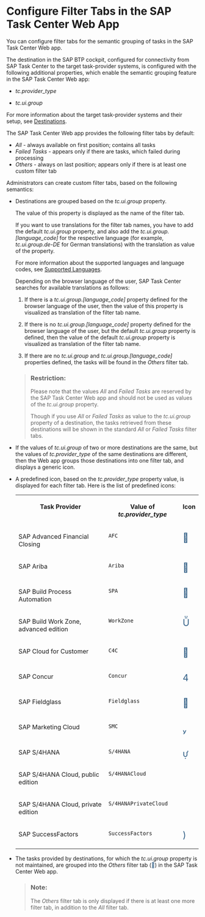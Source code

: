 <!-- loio53157da9e7ed498ea6b30298bf7d5213 -->

<link rel="stylesheet" type="text/css" href="../css/sap-icons.css"/>

# Configure Filter Tabs in the SAP Task Center Web App

You can configure filter tabs for the semantic grouping of tasks in the SAP Task Center Web app.

The destination in the SAP BTP cockpit, configured for connectivity from SAP Task Center to the target task-provider systems, is configured with the following additional properties, which enable the semantic grouping feature in the SAP Task Center Web app:

-   *tc.provider\_type*

-   *tc.ui.group*


For more information about the target task-provider systems and their setup, see [Destinations](destinations-3470733.md).

The SAP Task Center Web app provides the following filter tabs by default:

-   *All* - always available on first position; contains all tasks
-   *Failed Tasks* - appears only if there are tasks, which failed during processing
-   *Others* - always on last position; appears only if there is at least one custom filter tab

Administrators can create custom filter tabs, based on the following semantics:

-   Destinations are grouped based on the *tc.ui.group* property.

    The value of this property is displayed as the name of the filter tab.

    If you want to use translations for the filter tab names, you have to add the default *tc.ui.group* property, and also add the *tc.ui.group.\[language\_code\]* for the respective language \(for example, *tc.ui.group.de-DE* for German translations\) with the translation as value of the property.

    For more information about the supported languages and language codes, see [Supported Languages](../10-what-is/supported-languages-c66c693.md).

    Depending on the browser language of the user, SAP Task Center searches for available translations as follows:

    1.  If there is a *tc.ui.group.\[language\_code\]* property defined for the browser language of the user, then the value of this property is visualized as translation of the filter tab name.

    2.  If there is no *tc.ui.group.\[language\_code\]* property defined for the browser language of the user, but the default *tc.ui.group* property is defined, then the value of the default *tc.ui.group* property is visualized as translation of the filter tab name.

    3.  If there are no *tc.ui.group* and *tc.ui.group.\[language\_code\]* properties defined, the tasks will be found in the *Others* filter tab.


    > ### Restriction:  
    > Please note that the values *All* and *Failed Tasks* are reserved by the SAP Task Center Web app and should not be used as values of the *tc.ui.group* property.
    > 
    > Though if you use *All* or *Failed Tasks* as value to the *tc.ui.group* property of a destination, the tasks retrieved from these destinations will be shown in the standard *All* or *Failed Tasks* filter tabs.

-   If the values of *tc.ui.group* of two or more destinations are the same, but the values of *tc.provider\_type* of the same destinations are different, then the Web app groups those destinations into one filter tab, and displays a generic icon.

-   A predefined icon, based on the *tc.provider\_type* property value, is displayed for each filter tab. Here is the list of predefined icons:


    <table>
    <tr>
    <th valign="top">

    Task Provider
    
    </th>
    <th valign="top">

    Value of *tc.provider\_type*
    
    </th>
    <th valign="top">

    Icon
    
    </th>
    </tr>
    <tr>
    <td valign="top">
    
    SAP Advanced Financial Closing
    
    </td>
    <td valign="top">
    
    `AFC`
    
    </td>
    <td valign="top">
    
    <span style="font-size:24px;line-height: 28px;"><span style="color:#346187;"><span class="SAP-icons-V5"></span></span></span>
    
    </td>
    </tr>
    <tr>
    <td valign="top">
    
    SAP Ariba
    
    </td>
    <td valign="top">
    
    `Ariba`
    
    </td>
    <td valign="top">
    
    <span style="font-size:24px;line-height: 28px;"><span style="color:#346187;"><span class="SAP-icons-V5"></span></span></span>
    
    </td>
    </tr>
    <tr>
    <td valign="top">
    
    SAP Build Process Automation
    
    </td>
    <td valign="top">
    
    `SPA`
    
    </td>
    <td valign="top">
    
    <span style="font-size:24px;line-height: 28px;"><span style="color:#346187;"><span class="SAP-icons-V5"></span></span></span>
    
    </td>
    </tr>
    <tr>
    <td valign="top">
    
    SAP Build Work Zone, advanced edition
    
    </td>
    <td valign="top">
    
    `WorkZone`
    
    </td>
    <td valign="top">
    
    <span style="font-size:24px;line-height: 28px;"><span style="color:#346187;"><span class="SAP-icons-V5"></span></span></span>
    
    </td>
    </tr>
    <tr>
    <td valign="top">
    
    SAP Cloud for Customer
    
    </td>
    <td valign="top">
    
    `C4C`
    
    </td>
    <td valign="top">
    
    <span style="font-size:24px;line-height: 28px;"><span style="color:#346187;"><span class="SAP-icons-V5"></span></span></span>
    
    </td>
    </tr>
    <tr>
    <td valign="top">
    
    SAP Concur
    
    </td>
    <td valign="top">
    
    `Concur`
    
    </td>
    <td valign="top">
    
    <span style="font-size:24px;line-height: 28px;"><span style="color:#346187;"><span class="SAP-icons-V5"></span></span></span>
    
    </td>
    </tr>
    <tr>
    <td valign="top">
    
    SAP Fieldglass
    
    </td>
    <td valign="top">
    
    `Fieldglass`
    
    </td>
    <td valign="top">
    
    <span style="font-size:24px;line-height: 28px;"><span style="color:#346187;"><span class="SAP-icons-V5"></span></span></span>
    
    </td>
    </tr>
    <tr>
    <td valign="top">
    
    SAP Marketing Cloud
    
    </td>
    <td valign="top">
    
    `SMC`
    
    </td>
    <td valign="top">
    
    <span style="font-size:24px;line-height: 28px;"><span style="color:#346187;"><span class="SAP-icons-V5"></span></span></span>
    
    </td>
    </tr>
    <tr>
    <td valign="top">
    
    SAP S/4HANA
    
    </td>
    <td valign="top">
    
    `S/4HANA`
    
    </td>
    <td valign="top" rowspan="3">
    
    <span style="font-size:24px;line-height: 28px;"><span style="color:#346187;"><span class="SAP-icons-V5"></span></span></span>
    
    </td>
    </tr>
    <tr>
    <td valign="top">
    
    SAP S/4HANA Cloud, public edition
    
    </td>
    <td valign="top">
    
    `S/4HANACloud`
    
    </td>
    </tr>
    <tr>
    <td valign="top">
    
    SAP S/4HANA Cloud, private edition
    
    </td>
    <td valign="top">
    
    `S/4HANAPrivateCloud`
    
    </td>
    </tr>
    <tr>
    <td valign="top">
    
    SAP SuccessFactors
    
    </td>
    <td valign="top">
    
    `SuccessFactors`
    
    </td>
    <td valign="top">
    
    <span style="font-size:24px;line-height: 28px;"><span style="color:#346187;"><span class="SAP-icons-V5"></span></span></span>
    
    </td>
    </tr>
    </table>
    
-   The tasks provided by destinations, for which the *tc.ui.group* property is not maintained, are grouped into the *Others* filter tab \(<span style="color:#346187;"><span class="SAP-icons-V5"></span></span>\) in the SAP Task Center Web app.

    > ### Note:  
    > The *Others* filter tab is only displayed if there is at least one more filter tab, in addition to the *All* filter tab.


